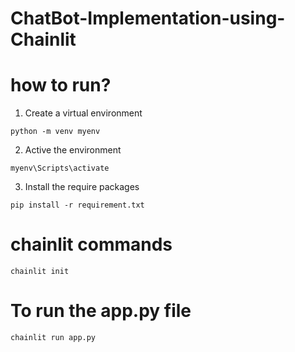 # ChatBot-Implementation-using-Chainlit



# how to run?

1. Create a virtual environment 

```python -m venv myenv```

2. Active the environment 

```myenv\Scripts\activate```

3. Install the require packages 

```pip install -r requirement.txt```


# chainlit commands  

```chainlit init```

# To run the app.py file
```chainlit run app.py```






